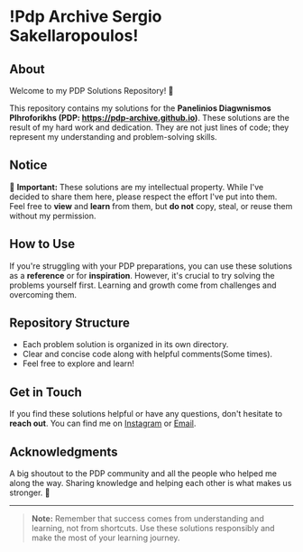 # !Pdp Archive Sergio Sakellaropoulos!

## About
Welcome to my PDP Solutions Repository! 🚀

This repository contains my solutions for the **Panelinios Diagwnismos Plhroforikhs (PDP: https://pdp-archive.github.io)**. These solutions are the result of my hard work and dedication. They are not just lines of code; they represent my understanding and problem-solving skills.

## Notice
🛑 **Important:** These solutions are my intellectual property. While I've decided to share them here, please respect the effort I've put into them. Feel free to **view** and **learn** from them, but **do not** copy, steal, or reuse them without my permission.

## How to Use
If you're struggling with your PDP preparations, you can use these solutions as a **reference** or for **inspiration**. However, it's crucial to try solving the problems yourself first. Learning and growth come from challenges and overcoming them.

## Repository Structure
- Each problem solution is organized in its own directory.
- Clear and concise code along with helpful comments(Some times).
- Feel free to explore and learn!

## Get in Touch
If you find these solutions helpful or have any questions, don't hesitate to **reach out**. You can find me on [Instagram](https://www.instagram.com/sergio._sak/) or [Email](ssergioss@protonmail.com).

## Acknowledgments
A big shoutout to the PDP community and all the people who helped me along the way. Sharing knowledge and helping each other is what makes us stronger. 💪

---

> **Note:** Remember that success comes from understanding and learning, not from shortcuts. Use these solutions responsibly and make the most of your learning journey.

